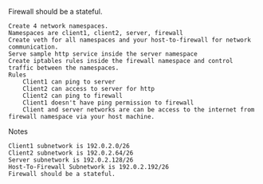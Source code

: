 Firewall should be a stateful.

    Create 4 network namespaces.
    Namespaces are client1, client2, server, firewall
    Create veth for all namespaces and your host-to-firewall for network communication.
    Serve sample http service inside the server namespace
    Create iptables rules inside the firewall namespace and control traffic between the namespaces.
    Rules
        Client1 can ping to server
        Client2 can access to server for http
        Client2 can ping to firewall
        Client1 doesn't have ping permission to firewall
        Client and server networks are can be access to the internet from firewall namespace via your host machine.

Notes

    Client1 subnetwork is 192.0.2.0/26
    Client2 subnetwork is 192.0.2.64/26
    Server subnetwork is 192.0.2.128/26
    Host-To-Firewall Subnetwork is 192.0.2.192/26
    Firewall should be a stateful.
    
